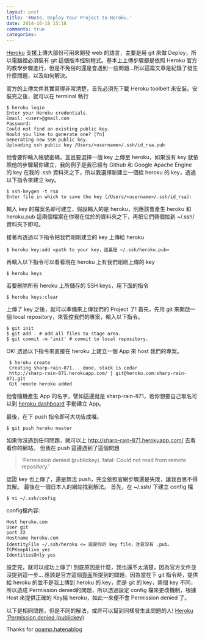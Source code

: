 ```yaml
---
layout: post
title: '#Note, Deploy Your Project to Heroku.'
date: 2014-10-18 15:18
comments: true
categories:
---
```

[Heroku](heroku.com) 支援上傳大部份可用來開發 web 的語言，主要是用 git 來做 Deploy，所以電腦裡必須裝有 git 這個版本控制程式。基本上上傳步驟都是依照 Heroku 官方的教學步驟進行，但是不免俗的還是會遇到一些問題...所以這篇文章是紀錄了發生什麼問題，以及如何解決。
<!--more-->

官方的上傳文件其實寫得非常清楚，首先必須先下載 Heroku toolbelt 來安裝。安裝完之後，就可以在 terminal 執行

    $ heroku login
    Enter your Heroku credentials.
    Email: <user>@gmail.com
    Password:
    Could not find an existing public key.
    Would you like to generate one? [Yn]
    Generating new SSH public key.
    Uploading ssh public key /Users/<username>/.ssh/id_rsa.pub

他會要你輸入帳號密碼，並且要選擇一個 key 上傳至 heroku，如果沒有 key 就依照他的步驟幫你建立，我的例子是我已經有 Github 和 Google Apache Engine 的 key 在我的 .ssh 資料夾之下，所以我選擇新建立一個給 heroku 的 key，透過以下指令來建立 key。

    $ ssh-keygen -t rsa
    Enter file in which to save the key (/Users/<username>/.ssh/id_rsa):

輸入 key 的檔案名即可建立，假設輸入的是 heroku，則應該會產生 heroku 和 heroku.pub 這兩個檔案在你現在位於的資料夾之下，再把它們倆個拉到 ~/.ssh/ 資料夾下即可。

接著再透過以下指令把我們剛剛建立的 key 上傳給 heroku

    $ heroku key:add <path to your key，這裏是 ~/.ssh/heroku.pub>

再輸入以下指令可以看看現在 heroku 上有我們剛剛上傳的 key

    $ heroku keys

若要刪除所有 heroku 上所儲存的 SSH keys，用下面的指令

    $ heroku keys:clear

上傳了 key 之後，就可以準備來上傳我們的 Project 了!
首先，先用 git 來開啟一個 local repository，來管控我們的專案，輸入以下指令。

    $ git init
    $ git add . # add all files to stage area.
    $ git commit -m 'init' # commit to local repository.

OK! 透過以下指令來直接在 heroku 上建立一個 App 來 host 我們的專案。

     $ heroku create
     Creating sharp-rain-871... done, stack is cedar
     http://sharp-rain-871.herokuapp.com/ | git@heroku.com:sharp-rain-871.git
     Git remote heroku added

他會隨機產生 App 的名字，譬如這邊就是 sharp-rain-871，若你想要自己取名可以到 [heroku dashboard](https://dashboard-next.heroku.com) 手動建立 App。

最後，在下 push 指令即可大功告成囉。

    $ git push heroku master

如果你沒遇到任何問題，就可以上 http://sharp-rain-871.herokuapp.com/ 去看看你的網站。
但我在 push 這邊遇到了這個問題
> 'Permission denied (publickey). fatal: Could not read from remote repository.'

認證 key 也上傳了，還是無法 push，完全依照官網步驟還是失敗，讓我百思不得其解。
最後在一個日本人的網站找到解法。
首先，在 ~/.ssh/ 下建立 config 檔

    $ vi ~/.ssh/config

config檔內容:

    Host heroku.com
    User git
    port 22
    Hostname heroku.com
    IdentityFile ~/.ssh/heroku <= 這是你的 key file，注意沒有 .pub。
    TCPKeepAlive yes
    IdentitiesOnly yes

設定完，就可以成功上傳了!
到底原因是什麼，我也還不太清楚，因為官方文件並沒提到這一步...
應該是官方這個[頁面](https://devcenter.heroku.com/articles/keys#fixing-problems-with-keys)所提到的問題，因為當在下 git 指令時，提供給 heroku 的並不是我上傳到 heroku 的 key，而是 git 的 key，兩個 key 不同，所以造成 Permission denied的問題，所以透過設定 config 檔來更改機制，根據 Host 來提供正確的 Key給 heroku，如此一來便不會 Permission denied 了。

以下是相同問題，但是不同的解法，或許可以幫到同樣發生此問題的人!
[Heroku 'Permission denied (publickey)](http://stackoverflow.com/questions/17626944/heroku-permission-denied-publickey-fatal-could-not-read-from-remote-reposito)

Thanks for [opamp.hatenablog](http://opamp.hatenablog.jp/entry/20110914/1316011399)

